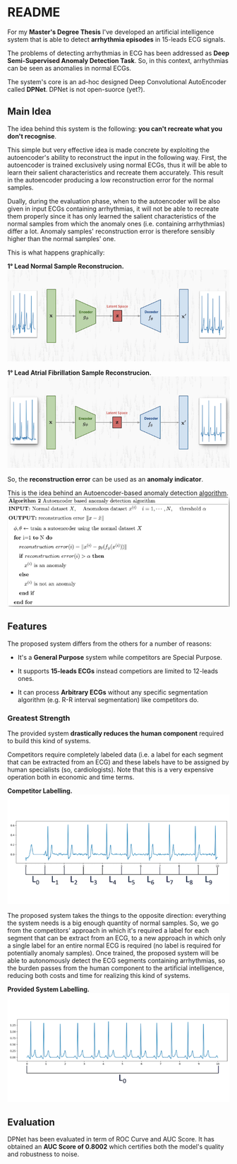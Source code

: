 # README #

For my **Master's Degree Thesis** I've developed an artificial intelligence system that is able to detect **arrhythmia episodes** in 15-leads ECG signals.   
   
The problems of detecting arrhythmias in ECG has been addressed as **Deep Semi-Supervised Anomaly Detection Task**. So, in this context, arrhythmias can be seen as anomalies in normal ECGs.   
   
The system's core is an ad-hoc designed Deep Convolutional AutoEncoder called **DPNet**. DPNet is not open-suorce (yet?).           

## Main Idea ##

The idea behind this system is the following: **you can't recreate what you don't recognise**.    
   
This simple but very effective idea is made concrete by exploiting the autoencoder's ability to reconstruct the input in the following way. First, the autoencoder is trained exclusively using normal ECGs, thus it will be able to learn their salient characteristics and recreate them accurately. This result in the autoencoder producing a low reconstruction error for the normal samples.    

Dually, during the evaluation phase, when to the autoencoder will be also given in input ECGs containing arrhythmias, it will not be able to recreate them properly since it has only learned the salient characteristics of the normal samples from which the anomaly ones (i.e. containing arrhythmias) differ a lot. Anomaly samples' reconstruction error is therefore sensibly higher than the normal samples' one.   

This is what happens graphically:   

**1° Lead Normal Sample Reconstrucion.**    
![](./imgs/normal_rec.png)     
       
**1° Lead Atrial Fibrillation Sample Reconstrucion.**   
![](./imgs/arr_rec.png)    
   
So, the **reconstruction error** can be used as an **anomaly indicator**.   
   
This is the idea behind an Autoencoder-based anomaly detection [algorithm](http://dm.snu.ac.kr/static/docs/TR/SNUDM-TR-2015-03.pdf).   
![](./imgs/alg.png)   


## Features ##

The proposed system differs from the others for a number of reasons:
    
* It's a **General Purpose** system while competitors are Special Purpose.      

* It supports **15-leads ECGs** instead competiors are limited to 12-leads ones.   

* It can process **Arbitrary ECGs** without any specific segmentation algorithm (e.g. R-R interval segmentation) like competitors do.


### Greatest Strength ###

The provided system **drastically reduces the human component** required to build this kind of systems.   

Competitors require completely labeled data (i.e. a label for each segment that can be extracted from an ECG) and these labels have to be assigned by human specialists (so, cardiologists). Note that this is a very expensive operation both in economic and time terms.  
   
**Competitor Labelling.**     
![](./imgs/total_labeling.png)   
    
The proposed system takes the things to the opposite direction: everything the system needs is a big enough quantity of normal samples. So, we go from the competitors' approach in which it's required a label for each segment that can be extract from an ECG, to a new approach in which only a single label for an entire normal ECG is required (no label is required for potentially anomaly samples). Once trained, the proposed system will be able to autonomously detect the ECG segments containing arrhythmias, so the burden passes from the human component to the artificial intelligence, reducing both costs and time for realizing this kind of systems. 
    
**Provided System Labelling.**     
![](./imgs/dpnet_labeling.png)   


## Evaluation ##

DPNet has been evaluated in term of ROC Curve and AUC Score. It has obtained an **AUC Score of 0.8002** which certifies both the model's quality and robustness to noise.    
